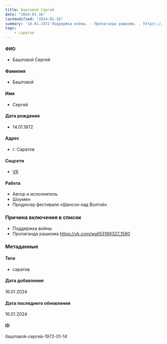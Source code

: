 ```yaml
---
title: Баштовой Сергей
date: "2024-01-16"
lastmodified: "2024-01-16"
summary: '14.01.1972 Поддержка войны. - Пропаганда рашизма. . https\://vk.com/wall53189327_1590'
tags: 
    - саратов
---
```

<!--# pp2-->
<!--## Фигурант-->
<!--### Личные данные-->
#### ФИО
- Баштовой Сергей
#### Фамилия
- Баштовой
#### Имя
- Сергей
#### Дата рождения
- 14.01.1972
#### Адрес
- г. Саратов
#### Соцсети
- [VK](https://vk.com/sergey_bashtovoy)
#### Работа
- Автор и исполнитель
- Шоумен
- Продюсер фестиваля «Шансон над Волгой»
### Причина включения в список
- Поддержка войны
- Пропаганда рашизма
https://vk.com/wall53189327_1590
### Метаданные
#### Теги
- саратов
#### Дата добавления
16.01.2024
#### Дата последнего обновления
16.01.2024
#### ID
баштовой-сергей-1972-01-14
<!--## END;-->
